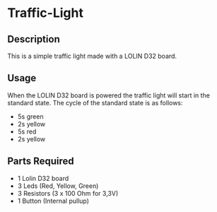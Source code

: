 # Traffic-Light  
## Description  
This is a simple traffic light made with a LOLIN D32 board.  
## Usage  
When the LOLIN D32 board is powered the traffic light will start in the standard state.
The cycle of the standard state is as follows:
- 5s green
- 2s yellow
- 5s red
- 2s yellow
## Parts Required  
- 1 Lolin D32 board  
- 3 Leds (Red, Yellow, Green)  
- 3 Resistors (3 x 100 Ohm for 3,3V)  
- 1 Button (Internal pullup)  
